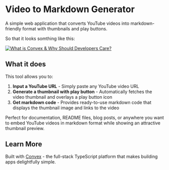 # Video to Markdown Generator

A simple web application that converts YouTube videos into markdown-friendly format with thumbnails and play buttons.

So that it looks somthing like this:

[![What is Convex & Why Should Developers Care?](https://thumbs.video-to-markdown.com/d0f34c88.jpg)](https://youtu.be/BPPThblvitQ)

## What it does

This tool allows you to:
1. **Input a YouTube URL** - Simply paste any YouTube video URL
2. **Generate a thumbnail with play button** - Automatically fetches the video thumbnail and overlays a play button icon
3. **Get markdown code** - Provides ready-to-use markdown code that displays the thumbnail image and links to the video

Perfect for documentation, README files, blog posts, or anywhere you want to embed YouTube videos in markdown format while showing an attractive thumbnail preview.

## Learn More

Built with [Convex](https://convex.dev/) - the full-stack TypeScript platform that makes building apps delightfully simple.
